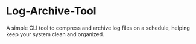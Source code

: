 # Log-Archive-Tool
A simple CLI tool to compress and archive log files on a schedule, helping keep your system clean and organized.
